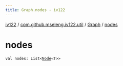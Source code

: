 ```yaml
---
title: Graph.nodes - iv122
---
```


[iv122](../../index.md) / [com.github.mseleng.iv122.util](../index.md) / [Graph](index.md) / [nodes](.)

# nodes

`val nodes: List<`[`Node`](../-node/index.md)`<T>>`